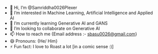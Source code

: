 - 👋 Hi, I’m @Samriddha0026Plexer
- 👀 I’m interested in Machine Learning, Artificial Intelligence and Applied AI
- 🌱 I’m currently learning Generative AI and GANS
- 💞️ I’m looking to collaborate on Generative AI
- 📫 How to reach me {Email address :- sbasu0026@gmail.com}
- 😄 Pronouns: {He/ Him}
- ⚡ Fun fact: I love to Roast a lot [in a comic sense :)]

<!---
Samriddha0026Plexer/Samriddha0026Plexer is a ✨ special ✨ repository because its `README.md` (this file) appears on your GitHub profile.
You can click the Preview link to take a look at your changes.
--->
